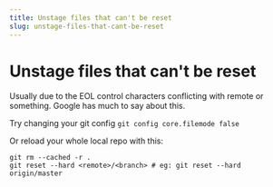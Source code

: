 ```yaml
---
title: Unstage files that can't be reset
slug: unstage-files-that-cant-be-reset
---
```


# Unstage files that can't be reset

Usually due to the EOL control characters conflicting with remote or something. Google has much to say about this.

Try changing your git config `git config core.filemode false`

Or reload your whole local repo with this:

```
git rm --cached -r .
git reset --hard <remote>/<branch> # eg: git reset --hard origin/master
```